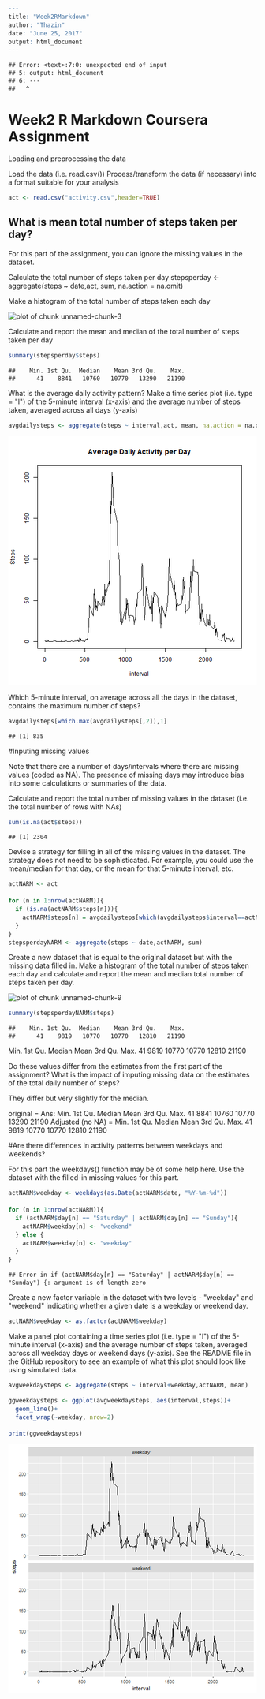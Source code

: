 

```r
---
title: "Week2RMarkdown"
author: "Thazin"
date: "June 25, 2017"
output: html_document
---
```

```
## Error: <text>:7:0: unexpected end of input
## 5: output: html_document
## 6: ---
##   ^
```

# Week2 R Markdown Coursera Assignment



Loading and preprocessing the data

Load the data (i.e. read.csv())
Process/transform the data (if necessary) into a format suitable for your analysis


```r
act <- read.csv("activity.csv",header=TRUE)
```

## What is mean total number of steps taken per day?

For this part of the assignment, you can ignore the missing values in the dataset.

Calculate the total number of steps taken per day stepsperday <- aggregate(steps ~ date,act, sum, na.action = na.omit)

Make a histogram of the total number of steps taken each day 

![plot of chunk unnamed-chunk-3](figure/unnamed-chunk-3-1.png)


Calculate and report the mean and median of the total number of steps taken per day

```r
summary(stepsperday$steps)
```

```
##    Min. 1st Qu.  Median    Mean 3rd Qu.    Max. 
##      41    8841   10760   10770   13290   21190
```

What is the average daily activity pattern?
Make a time series plot (i.e. type = "l") of the 5-minute interval (x-axis) and 
the average number of steps taken, averaged across all days (y-axis)


```r
avgdailysteps <- aggregate(steps ~ interval,act, mean, na.action = na.omit)
```


![plot of chunk plot2](figure/plot2-1.png)

Which 5-minute interval, on average across all the days in the dataset, contains the maximum number of steps?

```r
avgdailysteps[which.max(avgdailysteps[,2]),1]
```

```
## [1] 835
```

#Inputing missing values

Note that there are a number of days/intervals where there are missing values (coded as NA). The presence of missing days may introduce bias into some calculations or summaries of the data.

Calculate and report the total number of missing values in the dataset (i.e. the total number of rows with NAs)


```r
sum(is.na(act$steps))
```

```
## [1] 2304
```

Devise a strategy for filling in all of the missing values in the dataset. The strategy does not need to be sophisticated. For example, you could use the mean/median for that day, or the mean for that 5-minute interval, etc.


```r
actNARM <- act

for (n in 1:nrow(actNARM)){
  if (is.na(actNARM$steps[n])){
    actNARM$steps[n] = avgdailysteps[which(avgdailysteps$interval==actNARM$interval[n]),2]
  }
}
stepsperdayNARM <- aggregate(steps ~ date,actNARM, sum)
```

Create a new dataset that is equal to the original dataset but with the missing data filled in. Make a histogram of the total number of steps taken each day and calculate and report the mean and median total number of steps taken per day.

![plot of chunk unnamed-chunk-9](figure/unnamed-chunk-9-1.png)


```r
summary(stepsperdayNARM$steps)
```

```
##    Min. 1st Qu.  Median    Mean 3rd Qu.    Max. 
##      41    9819   10770   10770   12810   21190
```

Min. 1st Qu.  Median    Mean 3rd Qu.    Max. 
41    9819   10770   10770   12810   21190 

Do these values differ from the estimates from the first part of the assignment? What is the impact of imputing missing data on the estimates of the total daily number of steps?

They differ but very slightly for the median.

 original = 
 Ans: Min. 1st Qu.  Median    Mean 3rd Qu.    Max. 
       41    8841   10760   10770   13290   21190
 Adjusted (no NA) = 
      Min. 1st Qu.  Median    Mean 3rd Qu.    Max. 
       41    9819   10770   10770   12810   21190 

#Are there differences in activity patterns between weekdays and weekends?

For this part the weekdays() function may be of some help here. Use the dataset with the filled-in missing values for this part.

```r
actNARM$weekday <- weekdays(as.Date(actNARM$date, "%Y-%m-%d"))

for (n in 1:nrow(actNARM)){
  if (actNARM$day[n] == "Saturday" | actNARM$day[n] == "Sunday"){
    actNARM$weekday[n] <- "weekend"
  } else {
    actNARM$weekday[n] <- "weekday"
  }
}
```

```
## Error in if (actNARM$day[n] == "Saturday" | actNARM$day[n] == "Sunday") {: argument is of length zero
```

Create a new factor variable in the dataset with two levels - "weekday" and "weekend" indicating whether a given date is a weekday or weekend day.


```r
actNARM$weekday <- as.factor(actNARM$weekday)
```

Make a panel plot containing a time series plot (i.e. type = "l") of the  5-minute interval (x-axis) and the average number of steps taken, averaged across all weekday days or weekend days (y-axis). See the README file in the GitHub repository to see an example of what this plot should look like  using simulated data.


```r
avgweekdaysteps <- aggregate(steps ~ interval+weekday,actNARM, mean)
```


```r
ggweekdaysteps <- ggplot(avgweekdaysteps, aes(interval,steps))+ 
  geom_line()+
  facet_wrap(~weekday, nrow=2)
  
print(ggweekdaysteps)
```

![plot of chunk unnamed-chunk-14](figure/unnamed-chunk-14-1.png)
```
```


